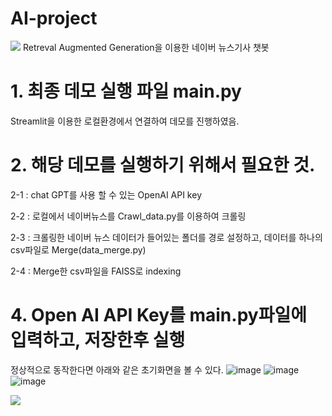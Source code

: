 # AI-project
<img src="https://capsule-render.vercel.app/api?type=wave&color=BDBDC8&height=150&section=header&text=RAG를 이용한 뉴스기사 챗봇&fontSize=20" />
Retreval Augmented Generation을 이용한 네이버 뉴스기사 챗봇

# 1. 최종 데모 실행 파일 main.py

   Streamlit을 이용한 로컬환경에서 연결하여 데모를 진행하였음.

# 2. 해당 데모를 실행하기 위해서 필요한 것.

  2-1 : chat GPT를 사용 할 수 있는 OpenAI API key
 

  2-2 : 로컬에서 네이버뉴스를 Crawl_data.py를 이용하여 크롤링


  2-3 : 크롤링한 네이버 뉴스 데이터가 들어있는 폴더를 경로 설정하고, 데이터를 하나의 csv파일로 Merge(data_merge.py)


  2-4 : Merge한 csv파일을 FAISS로 indexing

# 4. Open AI API Key를 main.py파일에 입력하고, 저장한후 실행 
 정상적으로 동작한다면 아래와 같은 초기화면을 볼 수 있다.
 ![image](https://github.com/MyungKyuKim/AI-project/assets/71568851/4788084c-43dc-4094-8399-c774073f3052)
 ![image](https://github.com/MyungKyuKim/AI-project/assets/71568851/30ed412e-137f-4e13-8de3-b45c3453be9f)
 ![image](https://github.com/MyungKyuKim/AI-project/assets/71568851/a4085fe3-8eb2-4b6e-8883-81d945b14c5b)



  
<img src="https://capsule-render.vercel.app/api?type=wave&color=BDBDC8&height=150&section=footer&text=RAG를 이용한 뉴스기사 챗봇&fontSize=20" />
